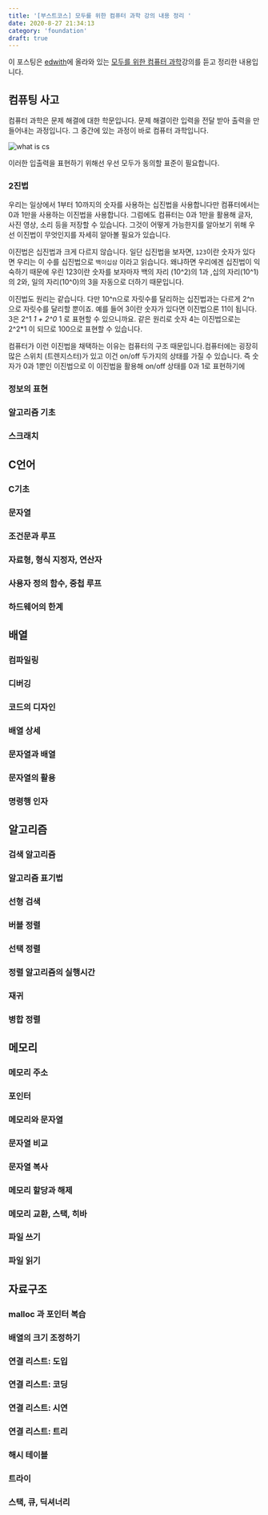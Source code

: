 ```yaml
---
title: '[부스트코스] 모두를 위한 컴퓨터 과학 강의 내용 정리 '
date: 2020-8-27 21:34:13
category: 'foundation'
draft: true
---
```


이 포스팅은 [edwith](https://www.edwith.org/)에 올라와 있는 [모두를 위한 컴퓨터 과학](https://www.edwith.org/boostcourse-cs-050)강의를 듣고 정리한 내용입니다.

## 컴퓨팅 사고

컴퓨터 과학은 문제 해결에 대한 학문입니다. 문제 해결이란 입력을 전달 받아 출력을 만들어내는 과정입니다. 그 중간에 있는 과정이 바로 컴퓨터 과학입니다.

![what is cs](https://cphinf.pstatic.net/mooc/20200607_118/1591509237959928I3_PNG/mceclip0.png)

이러한 입출력을 표현하기 위해선 우선 모두가 동의할 표준이 필요합니다.

### 2진법

우리는 일상에서 1부터 10까지의 숫자를 사용하는 십진법을 사용합니다만 컴퓨터에서는 0과 1만을 사용하는 이진법을 사용합니다. 그럼에도 컴퓨터는 0과 1만을 활용해 글자, 사진 영상, 소리 등을 저장할 수 있습니다. 그것이 어떻게 가능한지를 알아보기 위해 우선 이진법이 무엇인지를 자세히 알아볼 필요가 있습니다.

이진법은 십진법과 크게 다르지 않습니다. 일단 십진법을 보자면,  `123`이란 숫자가 있다면 우리는 이 수를 십진법으로 `백이십삼` 이라고 읽습니다. 왜냐하면 우리에겐 십진법이 익숙하기 때문에 우린 123이란 숫자를 보자마자 백의 자리 (10^2)의 1과 ,십의 자리(10^1)의 2와, 일의 자리(10^0)의 3을 자동으로 더하기 때문입니다.

이진법도 원리는 같습니다. 다만 10^n으로 자릿수를 달리하는 십진법과는 다르게 2^n 으로 자릿수를 달리할 뿐이죠. 예를 들어 3이란 숫자가 있다면 이진법으론 11이 됩니다. 3은 2^1 *1 + 2^0* 1 로 표현할 수 있으니까요. 같은 원리로 숫자 4는 이진법으로는 2^2*1 이 되므로 100으로 표현할 수 있습니다.

컴퓨터가 이런 이진법을 채택하는 이유는 컴퓨터의 구조 때문입니다.컴퓨터에는 굉장히 많은 스위치 (트렌지스터)가 있고 이건 on/off 두가지의 상태를 가질 수 있습니다. 즉 숫자가 0과 1뿐인 이진법으로  이 이진법을 활용해 on/off 상태를 0과 1로 표현하기에

### 정보의 표현

### 알고리즘 기초

### 스크래치

## C언어

### C기초

### 문자열

### 조건문과 루프

### 자료형, 형식 지정자, 연산자

### 사용자 정의 함수, 중첩 루프

### 하드웨어의 한계

## 배열

### 컴파일링

### 디버깅

### 코드의 디자인

### 배열 상세

### 문자열과 배열

### 문자열의 활용

### 명령행 인자

## 알고리즘

### 검색 알고리즘

### 알고리즘 표기법

### 선형 검색

### 버블 정렬

### 선택 정렬

### 정렬 알고리즘의 실행시간

### 재귀

### 병합 정렬

## 메모리

### 메모리 주소

### 포인터

### 메모리와 문자열

### 문자열 비교

### 문자열 복사

### 메모리 할당과 해제

### 메모리 교환, 스택, 히바

### 파일 쓰기

### 파일 읽기

## 자료구조

### malloc 과 포인터 복습

### 배열의 크기 조정하기

### 연결 리스트: 도입

### 연결 리스트: 코딩

### 연결 리스트: 시연

### 연결 리스트: 트리

### 해시 테이블

### 트라이

### 스택, 큐, 딕셔너리
